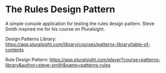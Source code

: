 # The Rules Design Pattern
A simple console application for testing the rules design pattern. Steve Smith inspired me for his course on Pluralsight.

Design Patterns Library: https://app.pluralsight.com/library/courses/patterns-library/table-of-contents

Rule Design Pattern: https://app.pluralsight.com/player?course=patterns-library&author=steve-smith&name=patterns-rules
